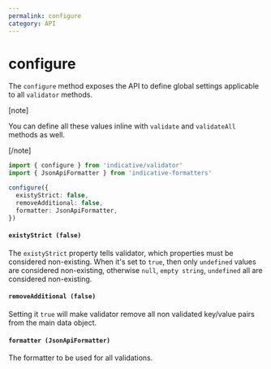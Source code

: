 ```yaml
---
permalink: configure
category: API
---
```


# configure

The `configure` method exposes the API to define global settings applicable to all `validator` methods.

[note]

You can define all these values inline with `validate` and `validateAll` methods as well.

[/note]

```ts
import { configure } from 'indicative/validator'
import { JsonApiFormatter } from 'indicative-formatters'

configure({
  existyStrict: false,
  removeAdditional: false,
  formatter: JsonApiFormatter,
})
```


#### `existyStrict (false)`

The `existyStrict` property tells validator, which properties must be considered non-existing. When it's set to `true`, then only `undefined` values are considered non-existing, otherwise `null`, `empty string`, `undefined` all are considered non-existing.

#### `removeAdditional (false)`

Setting it `true` will make validator remove all non validated key/value pairs from the main data object.

#### `formatter (JsonApiFormatter)`

The formatter to be used for all validations.
